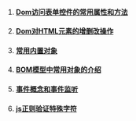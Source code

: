 1. #### [Dom访问表单控件的常用属性和方法](/ui/js/domfang-wen-biao-dan-kong-jian-de-chang-yong-shu-xing-he-fang-fa.md)
2. #### [Dom对HTML元素的增删改操作](/ui/js/domdui-html-yuan-su-de-zeng-shan-gai-cao-zuo.md)
3. #### [常用内置对象](/ui/js/chang-yong-nei-zhi-dui-xiang.md)
4. #### [BOM模型中常用对象的介绍](/ui/js/bommo-xing-zhong-chang-yong-dui-xiang-de-jie-shao.md)
5. #### [事件概念和事件监听](/ui/js/shi-jian-gai-nian-he-shi-jian-jian-ting.md)
6. #### [js正则验证特殊字符](/ui/js/jszheng-ze-yan-zheng-te-shu-zi-fu.md)



